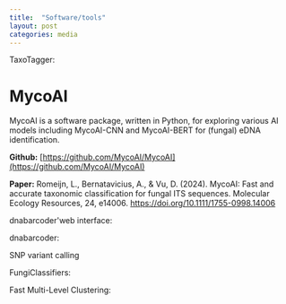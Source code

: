 ```yaml
---
title:  "Software/tools"
layout: post
categories: media
---
```


TaxoTagger: 

# MycoAI
MycoAI is a software package, written in Python, for exploring various AI models including MycoAI-CNN and MycoAI-BERT for (fungal) eDNA identification.

<b>Github:</b> [https://github.com/MycoAI/MycoAI](https://github.com/MycoAI/MycoAI)

<b>Paper:</b> Romeijn, L., Bernatavicius, A., & Vu, D. (2024). MycoAI: Fast and accurate taxonomic classification for fungal ITS sequences. Molecular Ecology Resources, 24, e14006. https://doi.org/10.1111/1755-0998.14006

dnabarcoder'web interface:

dnabarcoder:

SNP variant calling

FungiClassifiers:

Fast Multi-Level Clustering:
